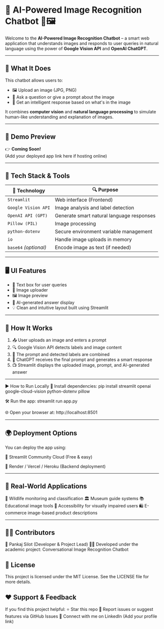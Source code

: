 # 🧠 AI-Powered Image Recognition Chatbot 🤖🖼️

Welcome to the **AI-Powered Image Recognition Chatbot** – a smart web application that understands images and responds to user queries in natural language using the power of **Google Vision API** and **OpenAI ChatGPT**.

---

## 📸 What It Does

This chatbot allows users to:

- 🖼️ Upload an image (JPG, PNG)
- 💬 Ask a question or give a prompt about the image
- 🤖 Get an intelligent response based on what's in the image

It combines **computer vision** and **natural language processing** to simulate human-like understanding and explanation of images.

---

## 🚀 Demo Preview

👉 **Coming Soon!**  
(Add your deployed app link here if hosting online)

---

## 🧰 Tech Stack & Tools

| 🔧 Technology        | 🔍 Purpose |
|---------------------|------------|
| `Streamlit`         | Web interface (Frontend) |
| `Google Vision API` | Image analysis and label detection |
| `OpenAI API (GPT)`  | Generate smart natural language responses |
| `Pillow (PIL)`      | Image processing |
| `python-dotenv`     | Secure environment variable management |
| `io`                | Handle image uploads in memory |
| `base64` *(optional)* | Encode image as text (if needed) |

---

## 🖥️ UI Features

- 🧾 Text box for user queries
- 📂 Image uploader
- 🖼️ Image preview
- 🧠 AI-generated answer display
- 💡 Clean and intuitive layout built using Streamlit

---

## 🔄 How It Works

1. 📤 User uploads an image and enters a prompt  
2. 🔍 Google Vision API detects labels and image content  
3. 🧩 The prompt and detected labels are combined  
4. 🤖 ChatGPT receives the final prompt and generates a smart response  
5. 📺 Streamlit displays the uploaded image, prompt, and AI-generated answer

---

▶️ How to Run Locally
🔧 Install dependencies:
pip install streamlit openai google-cloud-vision python-dotenv pillow

🛠️ Run the app:
streamlit run app.py

🌐 Open your browser at:
http://localhost:8501

---

## 🌍 Deployment Options
You can deploy the app using:

🌟 Streamlit Community Cloud (Free & easy)

🚀 Render / Vercel / Heroku (Backend deployment)

---

## 🧠 Real-World Applications

🐆 Wildlife monitoring and classification
🏛️ Museum guide systems
📚 Educational image tools
🧏 Accessibility for visually impaired users
🛍️ E-commerce image-based product descriptions

---

## 🧑‍💻 Contributors

👤 Pankaj Silot (Developer & Project Lead)
👨‍🎓 Developed under the academic project: Conversational Image Recognition Chatbot

## 📜 License
This project is licensed under the MIT License.
See the LICENSE file for more details.

## ❤️ Support & Feedback
If you find this project helpful:
⭐ Star this repo
🐛 Report issues or suggest features via GitHub Issues
📩 Connect with me on LinkedIn (Add your profile link)







 
